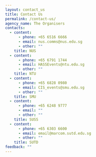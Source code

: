 ```yaml
---
layout: contact_us
title: Contact Us
permalink: /contact-us/
agency_name: The Organisers
contacts:
  - content:
      - phone: +65 6516 6666
      - email: nus.comms@nus.edu.sg
      - other: ""
    title: NUS
  - content:
      - phone: +65 6791 1744
      - email: HASSEvents@ntu.edu.sg
      - other: ""
    title: NTU
  - content:
      - phone: +65 6828 0980
      - email: CIS_events@smu.edu.sg
      - other: ""
    title: SMU
  - content:
      - phone: +65 6248 9777
      - email: ""
      - other: ""
    title: SUSS
  - content:
      - phone: +65 6303 6600
      - email: email@marcom.sutd.edu.sg
      - other: ""
    title: SUTD
feedback: ""
---
```

